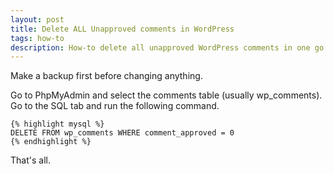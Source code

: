 ```yaml
---
layout: post
title: Delete ALL Unapproved comments in WordPress
tags: how-to
description: How-to delete all unapproved WordPress comments in one go via PhpMyAdmin
---
```

Make a backup first before changing anything.

Go to PhpMyAdmin and select the comments table (usually wp_comments). Go to the SQL tab and run the following command.

    {% highlight mysql %}
	DELETE FROM wp_comments WHERE comment_approved = 0
    {% endhighlight %}

That's all. 